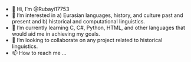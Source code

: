 - 👋 Hi, I’m @Rubayi17753
- 👀 I’m interested in a) Eurasian languages, history, and culture past and present and b) historical and computational linguistics.
- 🌱 I’m currently learning C, C#, Python, HTML, and other languages that would aid me in achieving my goals.
- 💞️ I’m looking to collaborate on any project related to historical linguistics.
- 📫 How to reach me ...

<!---
Rubayi17753/Rubayi17753 is a ✨ special ✨ repository because its `README.md` (this file) appears on your GitHub profile.
You can click the Preview link to take a look at your changes.
--->
